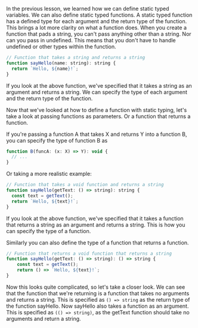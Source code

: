 In the previous lesson, we learned how we can define static typed variables. We can also define static typed functions. A static typed function has a defined type for each argument and the return type of the function. This brings a lot more clarity on what a function does. When you create a function that pads a string, you can't pass anything other than a string. Nor can you pass in undefined. This means that you don't have to handle undefined or other types within the function.

```js
// Function that takes a string and returns a string
function sayHello(name: string): string {
  return `Hello, ${name}!`;
}
```

If you look at the above function, we've specified that it takes a string as an argument and returns a string. We can specify the type of each argument and the return type of the function.

Now that we've looked at how to define a function with static typing, let's take a look at passing functions as parameters. Or a function that returns a function.

If you're passing a function A that takes X and returns Y into a function B, you can specify the type of function B as

```js
function B(funcA: (x: X) => Y): void {
  // ...
}
```

Or taking a more realistic example:

```js
// Function that takes a void function and returns a string
function sayHello(getText: () => string): string {
  const text = getText();
  return `Hello, ${text}!`;
}
```

If you look at the above function, we've specified that it takes a function that returns a string as an argument and returns a string. This is how you can specify the type of a function.

Similarly you can also define the type of a function that returns a function.

```js
// Function that returns a void function that returns a string
function sayHello(getText: () => string): () => string {
    const text = getText();
    return () => `Hello, ${text}!`;
}
```
Now this looks quite complicated, so let's take a closer look. We can see that the function that we're returning is a function that takes no arguments and returns a string. This is specified as `() => string` as the return type of the function sayHello. Now sayHello also takes a function as an argument. This is specified as `(() => string)`, as the getText function should take no arguments and return a string.

